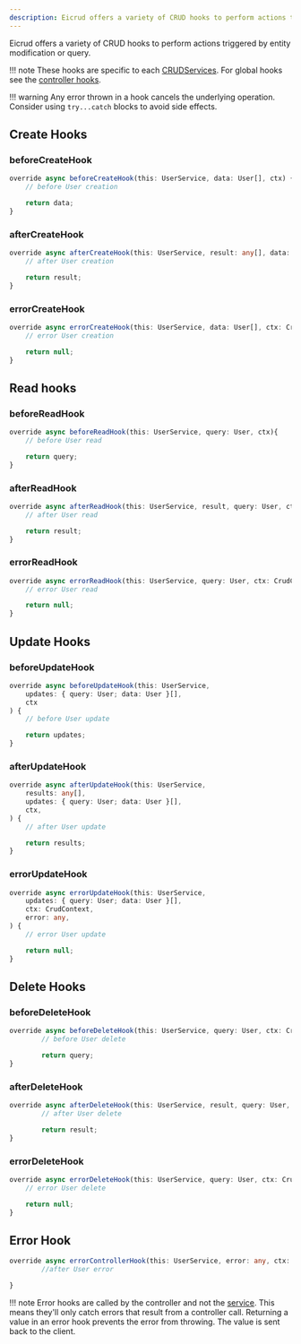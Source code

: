```yaml
---
description: Eicrud offers a variety of CRUD hooks to perform actions triggered by entity modification or query.
---
```

Eicrud offers a variety of CRUD hooks to perform actions triggered by entity modification or query.

!!! note
    These hooks are specific to each [CRUDServices](../services/definition.md). For global hooks see the [controller hooks](../configuration/service.md#global-hooks).

!!! warning
    Any error thrown in a hook cancels the underlying operation. Consider using `try...catch` blocks to avoid side effects.
## Create Hooks

### beforeCreateHook

```typescript title="user.hooks.ts"
override async beforeCreateHook(this: UserService, data: User[], ctx) {
    // before User creation

    return data;
}
```

### afterCreateHook
```typescript title="user.hooks.ts"
override async afterCreateHook(this: UserService, result: any[], data: User[], ctx) {
    // after User creation

    return result;
}
```


### errorCreateHook

```typescript title="user.hooks.ts"
override async errorCreateHook(this: UserService, data: User[], ctx: CrudContext, error: any) {
    // error User creation

    return null;
}
```



## Read hooks

### beforeReadHook
```typescript title="user.hooks.ts"
override async beforeReadHook(this: UserService, query: User, ctx){
    // before User read

    return query;
}
```

### afterReadHook
```typescript title="user.hooks.ts"
override async afterReadHook(this: UserService, result, query: User, ctx){
    // after User read

    return result;
}
```

### errorReadHook
```typescript title="user.hooks.ts"
override async errorReadHook(this: UserService, query: User, ctx: CrudContext, error: any) {
    // error User read

    return null;
}
```

## Update Hooks

### beforeUpdateHook

```typescript title="user.hooks.ts"
override async beforeUpdateHook(this: UserService,
    updates: { query: User; data: User }[],
    ctx
) {
    // before User update

    return updates;
}
```

### afterUpdateHook

```typescript title="user.hooks.ts"
override async afterUpdateHook(this: UserService, 
    results: any[],
    updates: { query: User; data: User }[],
    ctx,
) {
    // after User update

    return results;
}
```

### errorUpdateHook

```typescript title="user.hooks.ts"
override async errorUpdateHook(this: UserService, 
    updates: { query: User; data: User }[],
    ctx: CrudContext,
    error: any,
) {
    // error User update

    return null;
}
```

## Delete Hooks

### beforeDeleteHook

```typescript title="user.hooks.ts"
override async beforeDeleteHook(this: UserService, query: User, ctx: CrudContext){
        // before User delete

        return query;
}
```

### afterDeleteHook
```typescript title="user.hooks.ts"
override async afterDeleteHook(this: UserService, result, query: User, ctx: CrudContext){
        // after User delete

        return result;
}
```

### errorDeleteHook
```typescript title="user.hooks.ts"
override async errorDeleteHook(this: UserService, query: User, ctx: CrudContext, error: any){
    // error User delete

    return null;
}
```

## Error Hook

```typescript title="user.hooks.ts"
override async errorControllerHook(this: UserService, error: any, ctx: CrudContext){
        //after User error

}
```

!!! note 
    Error hooks are called by the controller and not the [service](../services/definition.md). This means they'll only catch errors that result from a controller call. Returning a value in an error hook prevents the error from throwing. The value is sent back to the client.


